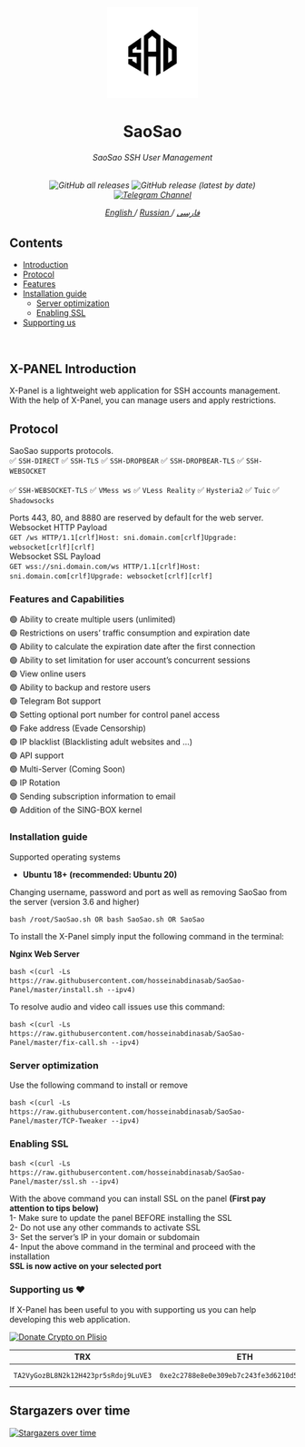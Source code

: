<p align="center">
<picture>
<img width="160" height="160"  alt="SaoSao" src="https://raw.githubusercontent.com/hosseinabdinasab/SaoSao-Panel/master/saosao_logo.png">
</picture>
  </p> 
<h1 align="center"/>SaoSao</h1>
<h6 align="center">SaoSao SSH User Management<h6>
<p align="center">
<img alt="GitHub all releases" src="https://img.shields.io/github/downloads/hosseinabdinasab/SaoSao-Panel/total">
<img alt="GitHub release (latest by date)" src="https://img.shields.io/github/v/release/hosseinabdinasab/SaoSao-Panel">
<a href="https://t.me/saosao_ch" target="_blank">
<img alt="Telegram Channel" src="https://img.shields.io/endpoint?label=Channel&style=flat-square&url=https%3A%2F%2Ftg.sumanjay.workers.dev%2Fsaosao_ch&color=blue">
</a>
</p>
 
<p align="center">
	<a href="./README-EN.md">
	English
	</a>
	/
	<a href="./README-RU.md">
	Russian
	</a>
	/
	<a href="./README.md">
	فارسی
	</a>
</p>

## Contents
- [Introduction](#x-panel-introduction)<br>
- [Protocol](#protocol)<br>
- [Features](#features)<br>
- [Installation guide](#installation-guide) <br>
  - [Server optimization](#server-optimization)<br>
  - [Enabling SSL](#enabling-ssl)<br>
- [Supporting us](#supporting-us-hearts)
<br> 

## X-PANEL Introduction
X-Panel is a lightweight web application for SSH accounts management. With the help of X-Panel, you can manage users and apply restrictions.	

## Protocol
SaoSao supports protocols.<br>
:white_check_mark:  `SSH-DIRECT`  :white_check_mark:  `SSH-TLS` :white_check_mark:  `SSH-DROPBEAR`  :white_check_mark:  `SSH-DROPBEAR-TLS` :white_check_mark:  `SSH-WEBSOCKET` <br>  
:white_check_mark:  `SSH-WEBSOCKET-TLS` :white_check_mark:  `VMess ws`  :white_check_mark:  `VLess Reality` :white_check_mark:  `Hysteria2`  :white_check_mark:  `Tuic`  :white_check_mark:  `Shadowsocks`

Ports 443, 80, and 8880 are reserved by default for the web server. <br>
Websocket HTTP Payload<br>
`GET /ws HTTP/1.1[crlf]Host: sni.domain.com[crlf]Upgrade: websocket[crlf][crlf]` <br>
Websocket SSL Payload<br>
`GET wss://sni.domain.com/ws HTTP/1.1[crlf]Host: sni.domain.com[crlf]Upgrade: websocket[crlf][crlf]` <br>

### Features and Capabilities
:green_circle: Ability to create multiple users (unlimited)<br>
:green_circle: Restrictions on users’ traffic consumption and expiration date<br>
:green_circle: Ability to calculate the expiration date after the first connection<br>
:green_circle: Ability to set limitation for user account’s concurrent sessions<br>
:green_circle: View online users<br>
:green_circle: Ability to backup and restore users<br>
:green_circle: Telegram Bot support<br>
:green_circle: Setting optional port number for control panel access<br>
:green_circle: Fake address (Evade Censorship)<br>
:green_circle: IP blacklist (Blacklisting adult websites and …)<br>
:green_circle: API support<br>
:green_circle: Multi-Server (Coming Soon) <br>
:green_circle: IP Rotation <br>
:green_circle: Sending subscription information to email <br>
:green_circle: Addition of the SING-BOX kernel <br>


### Installation guide
Supported operating systems<br>
- **Ubuntu 18+ (recommended: Ubuntu 20)** <br>

Changing username, password and port as well as removing SaoSao from the server (version 3.6 and higher)<br>
```
bash /root/SaoSao.sh OR bash SaoSao.sh OR SaoSao
```

To install the X-Panel simply input the following command in the terminal:<br>

**Nginx Web Server**

```
bash <(curl -Ls https://raw.githubusercontent.com/hosseinabdinasab/SaoSao-Panel/master/install.sh --ipv4)
```

To resolve audio and video call issues use this command:<br>
```
bash <(curl -Ls https://raw.githubusercontent.com/hosseinabdinasab/SaoSao-Panel/master/fix-call.sh --ipv4)
```

### Server optimization
Use the following command to install or remove<br>
```
bash <(curl -Ls https://raw.githubusercontent.com/hosseinabdinasab/SaoSao-Panel/master/TCP-Tweaker --ipv4)
```


### Enabling SSL
```
bash <(curl -Ls https://raw.githubusercontent.com/hosseinabdinasab/SaoSao-Panel/master/ssl.sh --ipv4)
```
With the above command you can install SSL on the panel **(First pay attention to tips below)** <br>
1- Make sure to update the panel BEFORE installing the SSL<br>
2- Do not use any other commands to activate SSL<br>
3- Set the server’s IP in your domain or subdomain<br>
4- Input the above command in the terminal and proceed with the installation<br>
**SSL is now active on your selected port**



### Supporting us :hearts:
If X-Panel has been useful to you with supporting us you can help developing this web application.<br>

<p align="left">
<a href="https://plisio.net/donate/aM0zuLeX" target="_blank"><img src="https://plisio.net/img/donate/donate_light_icons_mono.png" alt="Donate Crypto on Plisio" width="240" height="80" /></a><br>
	
|                    TRX                   |                       ETH                         |                    Toncoin                       |
| ---------------------------------------- |:-------------------------------------------------:| -------------------------------------------------:|
| ```TA2VyGozBL8N2k12H423pr5sRdoj9LuVE3``` |  ```0xe2c2788e8e0e309eb7c243fe3d6210d5d0f64f4f``` | ```UQAXaCJiE-aFtjYb5LxVkk53IgynDQJR0VXVhVqYWW30mMgo``` |	

</p>
	


## Stargazers over time

[![Stargazers over time](https://starchart.cc/hosseinabdinasab/SaoSao-Panel.svg)](https://starchart.cc/hosseinabdinasab/SaoSao-Panel)

